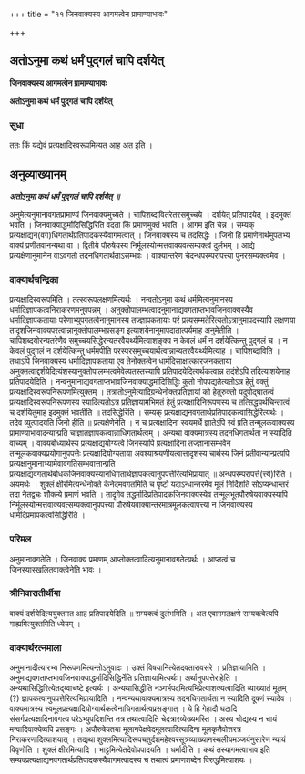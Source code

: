 +++
title = "११ जिनवाक्यस्य आगमत्वेन प्रामाण्याभावः"

+++


## अतोऽनुमा कथं धर्मं पुद्गलं चापि दर्शयेत्

**जिनवाक्यस्य आगमत्वेन प्रामाण्याभावः**

**अतोऽनुमा कथं धर्मं पुद्गलं चापि दर्शयेत्**

### **सुधा**

ततः किं यद्येवं प्रत्यक्षादिस्वरूपमित्यत आह अत इति ।

## **अनुव्याख्यानम्**

***अतोऽनुमा कथं धर्मं पुद्गलं चापि दर्शयेत् ॥***

अनुमेत्यनुमानावगतप्रामाण्यं जिनवाक्यमुच्यते । चापिशब्दावितरेतरसमुच्चये । दर्शयेत् प्रतिपादयेत् । इदमुक्तं भवति । जिनवाक्याद्धर्मादिसिद्धिरिति वदता किं प्रमाणमुक्तं भवति । आगम इति चेन्न । सम्यक् प्रत्यक्षाद्यन(वग)धिगतार्थप्रतिपादकस्यैवागमत्वात् । जिनवाक्यस्य च तदसिद्धेः । जिनो हि प्रमाणेनार्थमुपलभ्य वाक्यं प्रणीतवानन्यथा वा । द्वितीये पौरुषेयस्य निर्मूलस्योन्मत्तवाक्यवत्सम्यक्त्वं दुर्लभम् । आद्ये प्रत्यक्षेणानुमानेन वाऽवगतौ तदनधिगतार्थताऽसम्भवः । वाक्यान्तरेण चेदन्धपरम्परापत्त्या पुनरसम्यक्त्वमेव ।

### **वाक्यार्थचन्द्रिका**

प्रत्यक्षादिस्वरूपमिति । तत्स्वरूपलक्षणमित्यर्थः । नन्वतोऽनुमा कथं धर्ममित्यनुमानस्य धर्मादिज्ञापकत्वनिराकरणमनुपपन्नम् । अनुक्तोपालम्भत्वादनुमानाद्यवगताप्तभावजिनवाक्यस्यैव धर्मादिज्ञापकतायाः परेणाभ्युपगतत्वेनानुमानस्य तज्ज्ञापकतायाः परं प्रत्यसम्मतेरित्यतोऽत्रानुमापदस्यापि लक्षणया तादृशजिनवाक्यपरत्वान्नानुक्तोपालम्भप्रसङ्ग इत्याशयेनानुमापदातात्पर्यमाह अनुमेतीति । चापिशब्दयोरन्यतरेणैव समुच्चयसिद्धेरन्यतरवैयर्थ्यमित्याशङ्क्य न केवलं धर्मं न दर्शयेत्किन्तु पुद्गलं च । न केवलं पुद्गलं न दर्शयेत्किन्तु धर्ममपीति परस्परसमुच्चयार्थत्वान्नान्यतरवैयर्थ्यमित्याह । चापिशब्दाविति । तथाऽपि जिनवाक्यस्य धर्मादिज्ञापकताया एव तेनोक्तत्वेन धार्मदिसाक्षात्कारजनकताया अनुक्तत्वाद्दर्शयेदित्यंशस्यानुक्तोपालम्भत्वमेवेत्यतस्तस्यापि प्रतिपादयेदित्यर्थकत्वान्न तदंशेऽपि तदित्याशयेनाह प्रतिपादयेदिति । नन्वनुमानाद्यवगताप्तभावजिनवाक्याद्धर्मादिसिद्धिः कुतो नोपपद्यतेत्यतोऽत्र हेतुं वक्तुं प्रत्यक्षादिस्वरूपनिरूपणमित्युक्तम् । तत्रातोऽनुमेत्यादिग्रन्थेनोक्तप्रतिज्ञायां को हेतुरुक्तो यदुपोद्घातत्वं प्रत्यक्षादिस्वरूपनिरूपणस्य स्यादित्यतोऽत्र प्रतिज्ञायामभिमतं हेतुं प्रत्यक्षादिनिरूपणस्य च तत्सिद्ध्यर्थचिन्तात्वं च दर्शयितुमाह इदमुक्तं भवतीति ॥ तदसिद्धेरिति । सम्यक् प्रत्यक्षाद्यनवगतार्थप्रतिपादकत्वासिद्धेरित्यर्थः । तदेव व्युत्पादयति जिनो हीति ॥ प्रत्यक्षेणेनेति । न च प्रत्यक्षादिना स्वयमर्थे ज्ञातेऽपि स्वं प्रति तन्मूलकवाक्यस्य प्रामाण्याभावादन्यान्प्रति चाज्ञातज्ञापकत्वान्नाधिगतार्थत्वम् । अन्यथा वाक्यमात्रस्य तदनधिगतार्थता न स्यादिति वाच्यम् । वाक्यबोध्यार्थस्य प्रत्यक्षाद्ययोग्यत्वे जिनस्यापि प्रत्यक्षादिना तज्ज्ञानासम्भवेन तन्मूलकवाक्यप्रयोगानुपपत्तेः प्रत्यक्षादियोग्यताया अवश्याश्रयणीयत्वात्तादृशस्य चार्थस्य जिनं प्रतीवान्यान्प्रत्यपि प्रत्यक्षानुमानाभ्यामेवावगतिसम्भवात्तान्प्रति प्रत्यक्षाद्यवगतार्थबोधकजिनवाक्यस्यानधिगतार्थज्ञापकत्वानुपपत्तेरित्यभिप्रायात् ॥ अन्धपरम्परापत्ते(त्त्ये)रिति । अयमर्थः । शुक्लं क्षीरमित्यन्धेनोक्ते केनेदमवगतमिति च पृष्टो यदाऽन्धान्तरमेव मूलं निर्दिशति सोऽप्यन्धान्तरं तदा नैतद्वचः शौक्ल्ये प्रमाणं भवति । तादृगेव तद्धर्मादिप्रतिपादकजिनवाक्यस्येव तन्मूलभूतपौरुषेयवाक्यस्यापि निर्मूलस्योन्मत्तवाक्यवत्सम्यक्त्वानुपपत्त्या पौरुषेयवाक्यान्तरमात्रमूलकत्वापत्त्या न जिनवाक्यस्य धार्मदिप्रमापकत्वसिद्धिरिति ।

### **परिमल** 

अनुमानावगतेति । जिनवाक्यं प्रमाणम् आप्तोक्तत्वादित्यनुमानावगतेत्यर्थः । आप्तत्वं च जिनस्यास्खलितवाक्त्वेनेति भावः ।

### **श्रीनिवासतीर्थीया**

वाक्यं दर्शयेदित्ययुक्तमत आह प्रतिपादयेदिति ॥ सम्यक्त्वं दुर्लभमिति । अत एवागमलक्षणे सम्यक्त्वेत्यपि गाह्यमित्युक्तमिति ध्येयम् ।

### **वाक्यार्थरत्नमाला**

अनुमानादीत्यारभ्य निरूपणमित्यन्तोऽनुवादः । उक्तं विषयानित्येतदवतारावसरे । प्रतिज्ञायामिति । अनुमाद्यवगताप्तभावजिनवाक्याद्धर्मादिसिद्धिर्नेति प्रतिज्ञायामित्यर्थः। अर्थानुपपत्तेराहेति । अन्यथासिद्धिरित्येतद्य्वाचष्टे इत्यर्थः । अन्यथासिद्धीति नञ्गर्भपदमित्यभिप्रेत्याशक्यत्वादिति व्याख्यातं मूलम् (?) ज्ञापकत्वानुपपत्तेरित्यभिप्रायादिति । नन्वन्यथावाक्यमात्रस्य तदनधिगतार्थता न स्यादिति दूषणं स्यादेव । वाक्यमात्रस्य स्वमूलप्रत्यक्षादियोग्यार्थकत्वेनाधिगतार्थत्वप्रसङ्गात् । ये हि गेहादौ घटादि संसर्गप्रत्यक्षादिनावगत्य परेऽभ्युपदिशन्ति तत्र तथात्वादिति चेदत्रारव्येख्यमस्ति । अस्य चोद्यस्य न चायं मन्वादिवाक्येष्वपि प्रसङ्गः । अपौरुषेयतया मूलानपेक्षवेदमूलत्वादित्यादिना मूलकृतैवोत्तरत्र निराकरणादित्याशयात् । तद्यथा शुक्लमित्यादिरूपचतुर्दशमहेश्वरसूत्रव्याख्यानस्थलीयमञ्जर्यनुसारेण न्यायं विवृणोति । शुक्लं क्षीरमित्यादि । भाट्टमित्येतदेवोपपादयति । धर्मादीति । कथं तस्यागमत्वाभाव इति सम्यक्प्रत्यक्षाद्यनवगतार्थप्रतिपादकस्यैवागमत्वादस्य च तथात्वं प्रमाणशब्देन विरुद्धमित्याशयः ।


